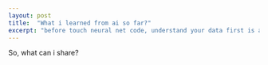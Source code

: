 ```yaml
---
layout: post
title:  "What i learned from ai so far?"
excerpt: "before touch neural net code, understand your data first is a good idea"
---
```


So, what can i share?

